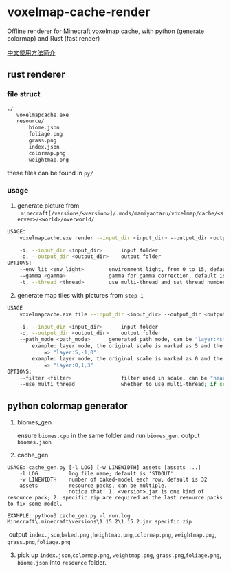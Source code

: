# voxelmap-cache-render
Offline renderer for Minecraft voxelmap cache, with python (generate colormap) and Rust (fast render)

[中文使用方法简介](https://bbs.craft.moe/d/1921-voxelmapmod)

## rust renderer
### file struct
```bash
./
   voxelmapcache.exe
   resource/
       biome.json
       foliage.png
       grass.png
       index.json
       colormap.png
       weightmap.png
```
these files can be found in `py/`
### usage
1. generate picture from `.minecraft[/versions/<version>]/.mods/mamiyaotaru/voxelmap/cache/<server>/<world>/overworld/`

```bash
USAGE:
    voxelmapcache.exe render --input_dir <input_dir> --output_dir <output_dir> [OPTIONS]

    -i, --input_dir <input_dir>      input folder
    -o, --output_dir <output_dir>    output folder
OPTIONS:
    --env_lit <env_light>        environment light, from 0 to 15, default is 15
    --gamma <gamma>              gamma for gamma correction, default is 1.0
    -t, --thread <thread>        use multi-thread and set thread number, default is 1
```

2. generate map tiles with pictures from `step 1`
```bash
USAGE
    voxelmapcache.exe tile --input_dir <input_dir> --output_dir <output_dir> --path_mode <path_mode> [OPTIONS]

    -i, --input_dir <input_dir>      input folder
    -o, --output_dir <output_dir>    output folder
    --path_mode <path_mode>      generated path mode, can be "layer:<start>,<step>,<stop>"
        example: layer mode, the original scale is marked as 5 and the max-level scale is marked as 0
            => "layer:5,-1,0"
        example: layer mode, the original scale is marked as 0 and the max-level scale is marked as 3
            => "layer:0,1,3"
OPTIONS:
    --filter <filter>                filter used in scale, can be "nearest", "triangle", "gaussian", "catmullrom", "lanczos3"; default is "nearest"
    --use_multi_thread               whether to use multi-thread; if set, use fixed 4 threads
```

## python colormap generator

1. biomes_gen

   ensure `biomes.cpp` in the same folder and run `biomes_gen`.
   output `biomes.json`

2. cache_gen

```
USAGE: cache_gen.py [-l LOG] [-w LINEWIDTH] assets [assets ...]
    -l LOG          log file name; default is 'STDOUT'
    -w LINEWIDTH    number of baked-model each row; default is 32
    assets          resource packs, can be multiple.
                    notice that: 1. <version>.jar is one kind of resource pack; 2. specific.zip are required as the last resource packs to fix some model.
    
EXAMPLE: python3 cache_gen.py -l run.log Minecraft\.minecraft\versions\1.15.2\1.15.2.jar specific.zip
```
​	output `index.json`,`baked.png` ,`heightmap.png`,`colormap.png`, `weightmap.png`, `grass.png`,`foliage.png`

3. pick up `index.json`,`colormap.png`, `weightmap.png`, `grass.png`,`foliage.png`, `biome.json` into `resource` folder.